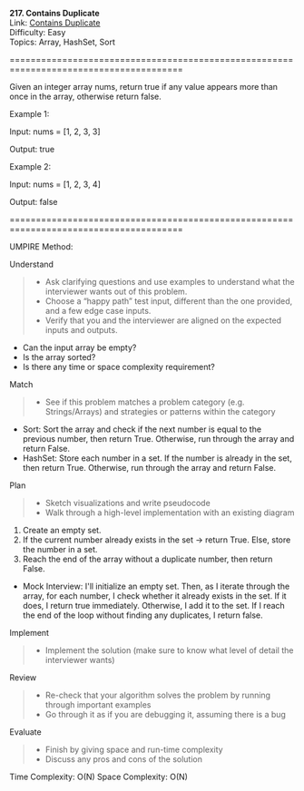 **217. Contains Duplicate**  
Link: [Contains Duplicate](https://neetcode.io/problems/duplicate-integer?list=neetcode150)  
Difficulty: Easy  
Topics: Array, HashSet, Sort

=======================================================================================

Given an integer array nums, return true if any value appears more than once in the array, otherwise return false.

Example 1:

Input: nums = [1, 2, 3, 3]

Output: true

Example 2:

Input: nums = [1, 2, 3, 4]

Output: false

=======================================================================================

UMPIRE Method:

Understand
> - Ask clarifying questions and use examples to understand what the interviewer wants out of this problem.
> - Choose a “happy path” test input, different than the one provided, and a few edge case inputs.
> - Verify that you and the interviewer are aligned on the expected inputs and outputs.
- Can the input array be empty?  
- Is the array sorted?  
- Is there any time or space complexity requirement?  

Match
> - See if this problem matches a problem category (e.g. Strings/Arrays) and strategies or patterns within the category
- Sort: Sort the array and check if the next number is equal to the previous number, then return True. Otherwise, run through the array and return False.
- HashSet: Store each number in a set. If the number is already in the set, then return True. Otherwise, run through the array and return False.

Plan
> - Sketch visualizations and write pseudocode
> - Walk through a high-level implementation with an existing diagram
1. Create an empty set.
2. If the current number already exists in the set -> return True. Else, store the number in a set.
3. Reach the end of the array without a duplicate number, then return False.  
- Mock Interview: I'll initialize an empty set. Then, as I iterate through the array, for each number, I check whether it already exists in the set. If it does, I return true immediately. Otherwise, I add it to the set.
If I reach the end of the loop without finding any duplicates, I return false.  

Implement
> - Implement the solution (make sure to know what level of detail the interviewer wants)

Review
> - Re-check that your algorithm solves the problem by running through important examples
> - Go through it as if you are debugging it, assuming there is a bug

Evaluate
> - Finish by giving space and run-time complexity
> - Discuss any pros and cons of the solution


Time Complexity: O(N)
Space Complexity: O(N)

